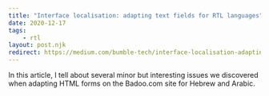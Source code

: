 ```yaml
---
title: "Interface localisation: adapting text fields for RTL languages"
date: 2020-12-17
tags:
    - rtl
layout: post.njk
redirect: https://medium.com/bumble-tech/interface-localisation-adapting-text-fields-for-rtl-languages-67a386006a17
---
```


In this article, I tell about several minor but interesting issues we discovered when adapting HTML forms on the Badoo.com site for Hebrew and Arabic.
